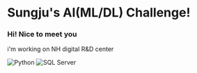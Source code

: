 # Sungju's AI(ML/DL) Challenge!

### Hi! Nice to meet you
i'm working on NH digital R&D center

<img alt="Python" src ="https://img.shields.io/badge/Python-3776AB.svg?&style=for-the-badge&logo=Python&logoColor=white"/>
<img alt="SQL Server" src ="https://img.shields.io/badge/SQL Server-#CC2927.svg?&style=for-the-badge&logo=SQL Server&logoColor=white"/>
